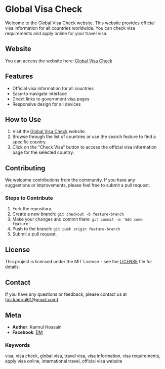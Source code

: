 # Global Visa Check

Welcome to the Global Visa Check website. This website provides official visa information for all countries worldwide. You can check visa requirements and apply online for your travel visa.

## Website

You can access the website here: [Global Visa Check](https://visacheck.pages.dev/)

## Features

- Official visa information for all countries
- Easy-to-navigate interface
- Direct links to government visa pages
- Responsive design for all devices

## How to Use

1. Visit the [Global Visa Check](https://visacheck.pages.dev/) website.
2. Browse through the list of countries or use the search feature to find a specific country.
3. Click on the "Check Visa" button to access the official visa information page for the selected country.

## Contributing

We welcome contributions from the community. If you have any suggestions or improvements, please feel free to submit a pull request.

### Steps to Contribute

1. Fork the repository.
2. Create a new branch: `git checkout -b feature-branch`
3. Make your changes and commit them: `git commit -m 'Add some feature'`
4. Push to the branch: `git push origin feature-branch`
5. Submit a pull request.

## License

This project is licensed under the MIT License - see the [LICENSE](LICENSE) file for details.

## Contact

If you have any questions or feedback, please contact us at [mr.kamrul61@gmail.com].

## Meta

- **Author**: Kamrul Hossain
- **Facebook**: [DM](https://m.me/elitekamrul)

### Keywords

visa, visa check, global visa, travel visa, visa information, visa requirements, apply visa online, international travel, official visa website

